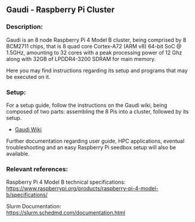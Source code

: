 Gaudi - Raspberry Pi Cluster
-----------------------------

### Description:
Gaudi is an 8 node Raspberry Pi 4 Model B cluster, being 
comprised by 8 BCM2711 chips, that is 8 quad core Cortex-A72 
(ARM v8) 64-bit SoC @ 1.5GHz, amounting to 32 cores with a 
peak processing power of 12 Ghz along with 32GB of LPDDR4-3200
SDRAM for main memory. 

Here you may find instructions regarding its setup and programs 
that may be executed on it.

### Setup:
For a setup guide, follow the instructions on the Gaudi wiki,
being composed of two parts: assembling the 8 Pis into a cluster,
followed by its setup.

* [Gaudi Wiki](wiki)

Further documentation regarding user guide, HPC applications,
eventual troubleshooting and an easy Raspberry Pi seedbox setup 
will also be available.




### Relevant references:

Raspberry Pi 4 Model B technical specifications:<br />
https://www.raspberrypi.org/products/raspberry-pi-4-model-b/specifications/

Slurm Documentation:<br />
https://slurm.schedmd.com/documentation.html


